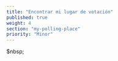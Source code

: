 ```yaml
---
title: "Encontrar mi lugar de votación"
published: true
weight: 4
section: "my-polling-place"
priority: "Minor"
---
```

$nbsp;
